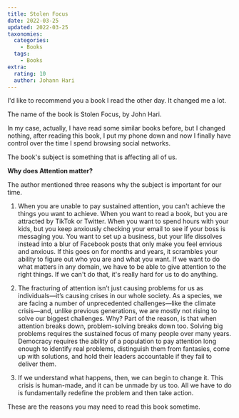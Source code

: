 ```yaml
---
title: Stolen Focus
date: 2022-03-25
updated: 2022-03-25
taxonomies:
  categories:
    - Books
  tags:
    - Books
extra:
  rating: 10
  author: Johann Hari
---
```


I'd like to recommend you a book I read the other day. It changed me a lot.

The name of the book is Stolen Focus, by John Hari.

In my case, actually, I have read some similar books before, but I changed
nothing, after reading this book, I put my phone down and now I finally have
control over the time I spend browsing social networks.

The book's subject is something that is affecting all of us.

<!-- more -->

**Why does Attention matter?**

The author mentioned three reasons why the subject is important for our time.

1. When you are unable to pay sustained attention, you can't achieve the things
   you want to achieve. When you want to read a book, but you are attracted by
   TikTok or Twitter. When you want to spend hours with your kids, but you keep
   anxiously checking your email to see if your boss is messaging you. You want
   to set up a business, but your life dissolves instead into a blur of Facebook
   posts that only make you feel envious and anxious. If this goes on for months
   and years, it scrambles your ability to figure out who you are and what you
   want. If we want to do what matters in any domain, we have to be able to give
   attention to the right things. If we can't do that, it's really hard for us
   to do anything.

2. The fracturing of attention isn’t just causing problems for us as
   individuals—it’s causing crises in our whole society. As a species, we are
   facing a number of unprecedented challenges—like the climate crisis—and,
   unlike previous generations, we are mostly not rising to solve our biggest
   challenges. Why? Part of the reason, is that when attention breaks down,
   problem-solving breaks down too. Solving big problems requires the sustained
   focus of many people over many years. Democracy requires the ability of a
   population to pay attention long enough to identify real problems,
   distinguish them from fantasies, come up with solutions, and hold their
   leaders accountable if they fail to deliver them.

3. If we understand what happens, then, we can begin to change it. This crisis
   is human-made, and it can be unmade by us too. All we have to do is
   fundamentally redefine the problem and then take action.

These are the reasons you may need to read this book sometime.
